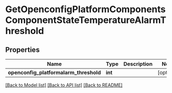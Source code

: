 # GetOpenconfigPlatformComponentsComponentStateTemperatureAlarmThreshold

## Properties
Name | Type | Description | Notes
------------ | ------------- | ------------- | -------------
**openconfig_platformalarm_threshold** | **int** |  | [optional] 

[[Back to Model list]](../README.md#documentation-for-models) [[Back to API list]](../README.md#documentation-for-api-endpoints) [[Back to README]](../README.md)


